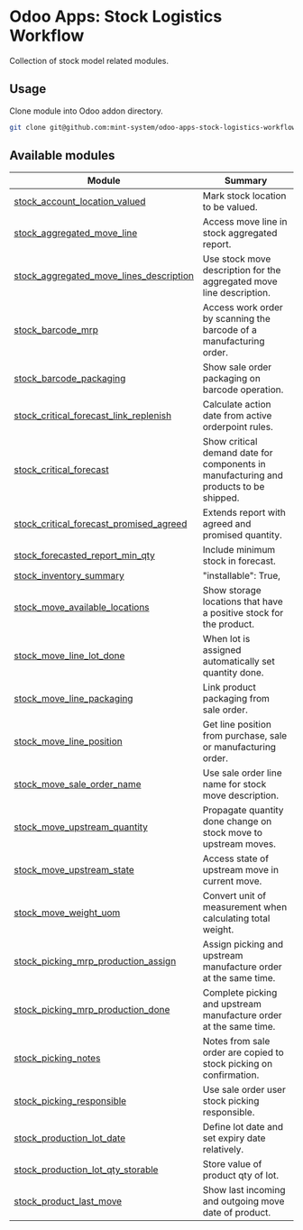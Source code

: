 # Odoo Apps: Stock Logistics Workflow

Collection of stock model related modules.

## Usage

Clone module into Odoo addon directory.

```bash
git clone git@github.com:mint-system/odoo-apps-stock-logistics-workflow.git ./addons/stock_logistics_workflow
```

## Available modules

| Module | Summary |
| --- | --- |
| [stock_account_location_valued](stock_account_location_valued) |         Mark stock location to be valued. |
| [stock_aggregated_move_line](stock_aggregated_move_line) |         Access move line in stock aggregated report. |
| [stock_aggregated_move_lines_description](stock_aggregated_move_lines_description) |         Use stock move description for the aggregated move line description. |
| [stock_barcode_mrp](stock_barcode_mrp) |         Access work order by scanning the barcode of a manufacturing order. |
| [stock_barcode_packaging](stock_barcode_packaging) |         Show sale order packaging on barcode operation. |
| [stock_critical_forecast_link_replenish](stock_critical_forecast_link_replenish) |         Calculate action date from active orderpoint rules. |
| [stock_critical_forecast](stock_critical_forecast) |         Show critical demand date for components in manufacturing and products to be shipped. |
| [stock_critical_forecast_promised_agreed](stock_critical_forecast_promised_agreed) |         Extends report with agreed and promised quantity. |
| [stock_forecasted_report_min_qty](stock_forecasted_report_min_qty) |         Include minimum stock in forecast. |
| [stock_inventory_summary](stock_inventory_summary) |     "installable": True, |
| [stock_move_available_locations](stock_move_available_locations) |         Show storage locations that have a positive stock for the product. |
| [stock_move_line_lot_done](stock_move_line_lot_done) |         When lot is assigned automatically set quantity done. |
| [stock_move_line_packaging](stock_move_line_packaging) |         Link product packaging from sale order. |
| [stock_move_line_position](stock_move_line_position) |         Get line position from purchase, sale or manufacturing order. |
| [stock_move_sale_order_name](stock_move_sale_order_name) |         Use sale order line name for stock move description. |
| [stock_move_upstream_quantity](stock_move_upstream_quantity) |         Propagate quantity done change on stock move to upstream moves. |
| [stock_move_upstream_state](stock_move_upstream_state) |         Access state of upstream move in current move. |
| [stock_move_weight_uom](stock_move_weight_uom) |         Convert unit of measurement when calculating total weight. |
| [stock_picking_mrp_production_assign](stock_picking_mrp_production_assign) |         Assign picking and upstream manufacture order at the same time. |
| [stock_picking_mrp_production_done](stock_picking_mrp_production_done) |         Complete picking and upstream manufacture order at the same time. |
| [stock_picking_notes](stock_picking_notes) |         Notes from sale order are copied to stock picking on confirmation. |
| [stock_picking_responsible](stock_picking_responsible) |         Use sale order user stock picking responsible. |
| [stock_production_lot_date](stock_production_lot_date) |         Define lot date and set expiry date relatively. |
| [stock_production_lot_qty_storable](stock_production_lot_qty_storable) |         Store value of product qty of lot. |
| [stock_product_last_move](stock_product_last_move) |         Show last incoming and outgoing move date of product. |
